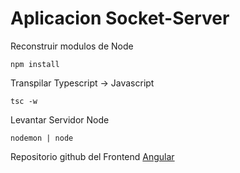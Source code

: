 # Aplicacion Socket-Server

Reconstruir modulos de Node
```
npm install
```

Transpilar Typescript -> Javascript
```
tsc -w
```

Levantar Servidor Node
```
nodemon | node
```
Repositorio github del Frontend [Angular](https://github.com/josseas/ng-socket)
